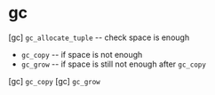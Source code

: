 # gc

[gc] `gc_allocate_tuple` -- check space is enough

- `gc_copy` -- if space is not enough
- `gc_grow` -- if space is still not enough after `gc_copy`

[gc] `gc_copy`
[gc] `gc_grow`
